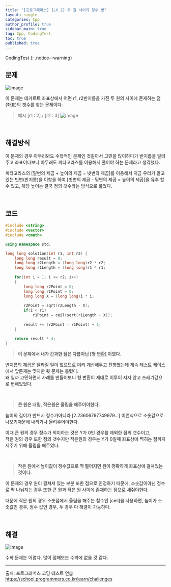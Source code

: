 ```yaml
---
title: "[프로그래머스] [LV.2] 두 원 사이의 정수 쌍"
layout: single
categories: Cpp
author_profile: true
sidebar_main: true
tag: Cpp, CodingTest
toc: true
published: true
---
```






CodingTest
{: .notice--warning}



## 문제

![image](https://user-images.githubusercontent.com/69719507/232452695-770800f7-14ae-42c3-b28b-c463988dfaf4.png)

이 문제는 데카르트 좌표상에서 어떤 r1, r2반지름을 가진 두 원의 사이에 존재하는 점(좌표)의 갯수를 찾는 문제이다.

> 예시 [r1 : 2] / [r2 : 3]
![image](https://user-images.githubusercontent.com/69719507/232453104-458a29c8-0311-4477-8b74-b1164c31fe89.png)


<br>



## 해결방식


이 문제의 경우 아무리봐도 수학적인 문제인 것같아서 고민을 많이하다가 반지름을 알려주고 좌표이다보니 아무래도 피타고라스를 이용해서 풀어야 하는 문제라고 생각했다.  

피타고라스의 [밑변의 제곱 + 높이의 제곱 = 빗변의 제곱]를 이용해서 지금 우리가 알고있는 빗변(반지름)을 이항을 하여 [빗변의 제곱 - 밑변의 제곱 = 높이의 제곱]을 유추 할수 있고, 해당 높이는 결국 점의 갯수라는 방식으로 풀었다.



<br>


## 코드



```cpp
#include <string>
#include <vector>
#include <cmath>

using namespace std;

long long solution(int r1, int r2) {   
    long long result = 0;  
    long long r2Length = (long long)r2 * r2;
    long long r1Length = (long long)r1 * r1;
    
    for(int i = 1; i <= r2; i++)
    {
        long long r2Point = 0;
        long long r1Point = 0;
        long long X = (long long)i * i;
        
        r2Point = sqrt(r2Length - X);       
        if(i < r1)
            r1Point = ceil(sqrt(r1Length - X));
                 
        result += (r2Point - r1Point) + 1;
    }   
    
    return result * 4;
}

```


> **이 문제에서 내가 간과한 점은 다름아닌 [형 변환] 이였다.**

반지름의 제곱은 달라질 일이 없으므로 미리 계산해두고 진행했는데 계속 테스트 케이스에서 앞문제는 맞지만 뒷 문제는 틀렸다.   
왜 일까 고민하면서 사례를 만들어보니 형 변환이 제대로 이루어 지지 않고 쓰레기값으로 변해있었다.

<br>

> **큰 원은 내림, 작은원은 올림을 해주어야한다.**

높이의 길이가 반드시 정수가아니라 [2.23606797749979...] 이런식으로 소숫값으로 나오기때문에 내리거나 올려주어야한다.

이때 큰 원의 경우 정수가 의미하는 것은 Y가 0인 경우를 제외한 점의 갯수이고,   
작은 원의 경우 또한 점의 갯수지만 작은원의 경우는 Y가 0일때 좌표상에 찍히는 점까지 세주기 위해 올림을 해주었다.   

<br>

> **작은 원에서 높이값이 정수값으로 딱 떨어지면 원이 정확하게 좌표상에 걸쳐있는 것이다.**

이 문제의 경우 원이 결쳐져 있는 부분 또한 점으로 인정하기 때문에, 소숫값이아닌 정수로 딱 나눠지는 경우 또한 큰 원과 작은 원 사이에 존재하는 점으로 세줘야한다.  

때문에 작은 원의 경우 소숫점에서 올림을 해주는 함수인 [ceil]을 사용하면, 높이가 소숫값인 경우, 정수 값인 경우, 두 경우 다 해결이 가능하다.    




<br>



## 해결


![image](https://user-images.githubusercontent.com/69719507/232457413-25a3a647-8622-4834-ae87-94b1f18fd9a5.png)


수학 문제는 어렵다. 많이 접해보는 수밖에 없을 것 같다.



***

출처: 프로그래머스 코딩 테스트 연습    
https://school.programmers.co.kr/learn/challenges